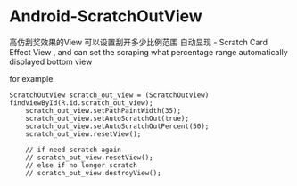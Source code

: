 Android-ScratchOutView
========================

高仿刮奖效果的View 可以设置刮开多少比例范围 自动显现 - Scratch Card Effect View , and can set the scraping what percentage range automatically displayed bottom view


for example

	ScratchOutView scratch_out_view = (ScratchOutView) findViewById(R.id.scratch_out_view);
		scratch_out_view.setPathPaintWidth(35);
		scratch_out_view.setAutoScratchOut(true);
		scratch_out_view.setAutoScratchOutPercent(50);
		scratch_out_view.resetView();
		
		// if need scratch again
		// scratch_out_view.resetView();
		// else if no longer scratch 
		// scratch_out_view.destroyView();
